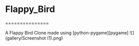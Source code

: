 # Flappy_Bird
===============

A Flappy Bird Clone made using [python-pygame][pygame]
![](gallery/Screenshot (1).png)
